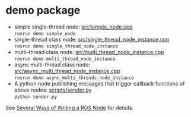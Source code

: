 # demo package

* simple single-thread node: [src/simple_node.cpp](https://github.com/yuzhangbit/ros_node_pattern/blob/master/demo/src/simple_node.cpp)  
  `rosrun demo simple_node`
* single-thread class node: [src/single_thread_node_instance.cpp](https://github.com/yuzhangbit/ros_node_pattern/blob/master/demo/src/single_thread_node_instance.cpp)  
  `rosrun demo single_thread_node_instance`
* multi-thread class node: [src/multi_thread_node_instance.cpp](https://github.com/yuzhangbit/ros_node_pattern/blob/master/demo/src/multi_thread_node_instance.cpp)   
`rosrun demo multi_thread_node_instance`
* async multi-thread class node: [src/async_multi_thread_node_instance.cpp](https://github.com/yuzhangbit/ros_node_pattern/blob/master/demo/src/async_multi_thread_node_instance.cpp)   
`rosrun demo async_multi_threads_node_instance`
* A python node publishing messages that trigger callback functions of above nodes: [scripts/sender.py](https://github.com/yuzhangbit/ros_node_pattern/tree/master/demo/scripts)  
`python sender.py`

See [Several Ways of Writing a ROS Node](https://yuzhangbit.github.io/tools/several-ways-of-writing-a-ros-node/) for details.
